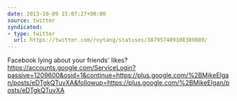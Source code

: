 ```yaml
---
date: 2013-10-09 15:07:27+00:00
source: twitter
syndicated:
- type: twitter
  url: https://twitter.com/roytang/statuses/387957489108389889/
---
```


Facebook lying about your friends' likes? https://accounts.google.com/ServiceLogin?passive=1209600&osid=1&continue=https://plus.google.com/%2BMikeElgan/posts/eDTgkQTuvXA&followup=https://plus.google.com/%2BMikeElgan/posts/eDTgkQTuvXA